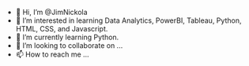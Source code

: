 - 👋 Hi, I’m @JimNickola
- 👀 I’m interested in learning Data Analytics, PowerBI, Tableau, Python, HTML, CSS, and Javascript.
- 🌱 I’m currently learning Python.
- 💞️ I’m looking to collaborate on ...
- 📫 How to reach me ...

<!---
JimNickola/JimNickola is a ✨ special ✨ repository because its `README.md` (this file) appears on your GitHub profile.
You can click the Preview link to take a look at your changes.
--->
